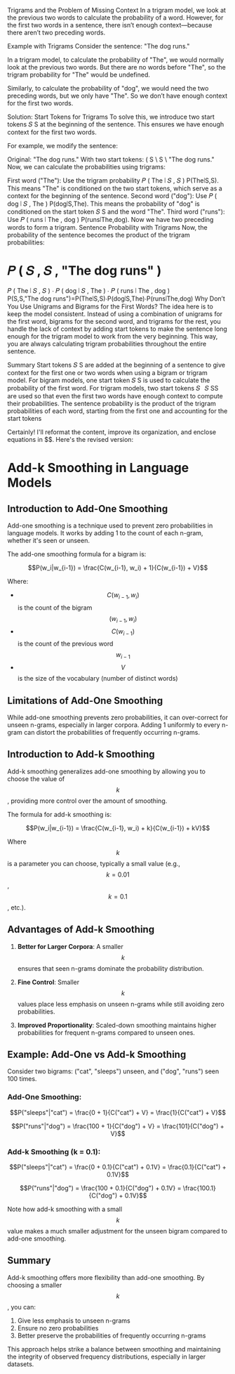 Trigrams and the Problem of Missing Context
In a trigram model, we look at the previous two words to calculate the probability of a word. However, for the first two words in a sentence, there isn’t enough context—because there aren’t two preceding words.

Example with Trigrams
Consider the sentence: "The dog runs."

In a trigram model, to calculate the probability of "The", we would normally look at the previous two words. But there are no words before "The", so the trigram probability for "The" would be undefined.

Similarly, to calculate the probability of "dog", we would need the two preceding words, but we only have "The". So we don’t have enough context for the first two words.

Solution: Start Tokens for Trigrams
To solve this, we introduce two start tokens 
𝑆
S at the beginning of the sentence. This ensures we have enough context for the first two words.

For example, we modify the sentence:

Original: "The dog runs."
With two start tokens: ( S \ S \ "The dog runs."
Now, we can calculate the probabilities using trigrams:

First word ("The"): Use the trigram probability 
𝑃
(
The
∣
𝑆
,
𝑆
)
P(The∣S,S). This means "The" is conditioned on the two start tokens, which serve as a context for the beginning of the sentence.
Second word ("dog"): Use 
𝑃
(
dog
∣
𝑆
,
The
)
P(dog∣S,The). This means the probability of "dog" is conditioned on the start token 
𝑆
S and the word "The".
Third word ("runs"): Use 
𝑃
(
runs
∣
The
,
dog
)
P(runs∣The,dog). Now we have two preceding words to form a trigram.
Sentence Probability with Trigrams
Now, the probability of the sentence becomes the product of the trigram probabilities:

𝑃
(
𝑆
,
𝑆
,
"The dog runs"
)
=
𝑃
(
The
∣
𝑆
,
𝑆
)
⋅
𝑃
(
dog
∣
𝑆
,
The
)
⋅
𝑃
(
runs
∣
The
,
dog
)
P(S,S,"The dog runs")=P(The∣S,S)⋅P(dog∣S,The)⋅P(runs∣The,dog)
Why Don’t You Use Unigrams and Bigrams for the First Words?
The idea here is to keep the model consistent. Instead of using a combination of unigrams for the first word, bigrams for the second word, and trigrams for the rest, you handle the lack of context by adding start tokens to make the sentence long enough for the trigram model to work from the very beginning. This way, you are always calculating trigram probabilities throughout the entire sentence.

Summary
Start tokens 
𝑆
S are added at the beginning of a sentence to give context for the first one or two words when using a bigram or trigram model.
For bigram models, one start token 
𝑆
S is used to calculate the probability of the first word.
For trigram models, two start tokens 
𝑆
 
𝑆
SS are used so that even the first two words have enough context to compute their probabilities.
The sentence probability is the product of the trigram probabilities of each word, starting from the first one and accounting for the start tokens

























Certainly! I'll reformat the content, improve its organization, and enclose equations in $$. Here's the revised version:

# Add-k Smoothing in Language Models

## Introduction to Add-One Smoothing

Add-one smoothing is a technique used to prevent zero probabilities in language models. It works by adding 1 to the count of each n-gram, whether it's seen or unseen.

The add-one smoothing formula for a bigram is:

$$P(w_i|w_{i-1}) = \frac{C(w_{i-1}, w_i) + 1}{C(w_{i-1}) + V}$$

Where:
- $$C(w_{i-1}, w_i)$$ is the count of the bigram $$(w_{i-1}, w_i)$$
- $$C(w_{i-1})$$ is the count of the previous word $$w_{i-1}$$
- $$V$$ is the size of the vocabulary (number of distinct words)

## Limitations of Add-One Smoothing

While add-one smoothing prevents zero probabilities, it can over-correct for unseen n-grams, especially in larger corpora. Adding 1 uniformly to every n-gram can distort the probabilities of frequently occurring n-grams.

## Introduction to Add-k Smoothing

Add-k smoothing generalizes add-one smoothing by allowing you to choose the value of $$k$$, providing more control over the amount of smoothing.

The formula for add-k smoothing is:

$$P(w_i|w_{i-1}) = \frac{C(w_{i-1}, w_i) + k}{C(w_{i-1}) + kV}$$

Where $$k$$ is a parameter you can choose, typically a small value (e.g., $$k = 0.01$$, $$k = 0.1$$, etc.).

## Advantages of Add-k Smoothing

1. **Better for Larger Corpora**: A smaller $$k$$ ensures that seen n-grams dominate the probability distribution.

2. **Fine Control**: Smaller $$k$$ values place less emphasis on unseen n-grams while still avoiding zero probabilities.

3. **Improved Proportionality**: Scaled-down smoothing maintains higher probabilities for frequent n-grams compared to unseen ones.

## Example: Add-One vs Add-k Smoothing

Consider two bigrams: ("cat", "sleeps") unseen, and ("dog", "runs") seen 100 times.

### Add-One Smoothing:

$$P("sleeps"|"cat") = \frac{0 + 1}{C("cat") + V} = \frac{1}{C("cat") + V}$$

$$P("runs"|"dog") = \frac{100 + 1}{C("dog") + V} = \frac{101}{C("dog") + V}$$

### Add-k Smoothing (k = 0.1):

$$P("sleeps"|"cat") = \frac{0 + 0.1}{C("cat") + 0.1V} = \frac{0.1}{C("cat") + 0.1V}$$

$$P("runs"|"dog") = \frac{100 + 0.1}{C("dog") + 0.1V} = \frac{100.1}{C("dog") + 0.1V}$$

Note how add-k smoothing with a small $$k$$ value makes a much smaller adjustment for the unseen bigram compared to add-one smoothing.

## Summary

Add-k smoothing offers more flexibility than add-one smoothing. By choosing a smaller $$k$$, you can:
1. Give less emphasis to unseen n-grams
2. Ensure no zero probabilities
3. Better preserve the probabilities of frequently occurring n-grams

This approach helps strike a balance between smoothing and maintaining the integrity of observed frequency distributions, especially in larger datasets.
